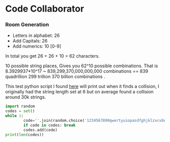 # Code Collaborator


### Room Generation
- Letters in alphabet: 26
- Add Capitals: 26
- Add numerics: 10 [0-9]

In total you get 26 + 26 + 10 = 62 characters.

10 possible string places, Gives you 62^10 possible combinations.
That is 8.3929937*10^17 ~ 839,299,370,000,000,000 combinations == 839 quadrillion 299 trillion 370 billion combinations .

This test python script I found [here](https://stackoverflow.com/a/7591126) will print out when it finds a collision, I originally had the string length set at 6 but on average found a collision around 30k strings.

```python
import random
codes = set()
while 1:
        code=''.join(random.choice('1234567890qwertyuiopasdfghjklzxcvbnmABCDEFGHIJKLMNOPQRSTUVWXYZ')for x in range(10))
        if code in codes: break
        codes.add(code)
print(len(codes))

```

